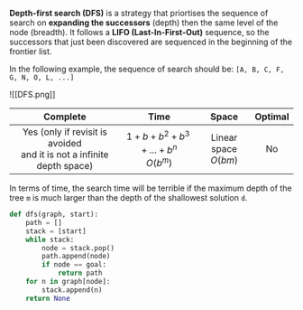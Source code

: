 **Depth-first search (DFS)** is a strategy that priortises the sequence of search on **expanding the successors** (depth) then the same level of the node (breadth). 
It follows a **LIFO (Last-In-First-Out)** sequence, so the successors that just been discovered are sequenced in the beginning of the frontier list. 

In the following example, the sequence of search should be: `[A, B, C, F, G, N, O, L, ...]`

![[DFS.png]]


|                                 Complete                                  |                  Time                   |          Space          | Optimal |
| :-----------------------------------------------------------------------: | :-------------------------------------: | :---------------------: | :-----: |
| Yes (only if revisit is avoided <br>and it is not a infinite depth space) | $1+b + b^2 + b^3 + ...+b^n$<br>$O(b^m)$ | Linear space<br>$O(bm)$ |   No    |

In terms of time, the search time will be terrible if the maximum depth of the tree `m` is much larger than the depth of the shallowest solution `d`. 


```python
def dfs(graph, start):
	path = []
	stack = [start]
	while stack:
		node = stack.pop()
		path.append(node)
		if node == goal:
			return path
	for n in graph[node]:
		stack.append(n)
	return None
```

